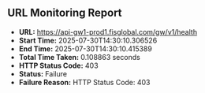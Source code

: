## URL Monitoring Report

- **URL:** https://api-gw1-prod1.fisglobal.com/gw/v1/health
- **Start Time:** 2025-07-30T14:30:10.306526
- **End Time:** 2025-07-30T14:30:10.415389
- **Total Time Taken:** 0.108863 seconds
- **HTTP Status Code:** 403
- **Status:** Failure
- **Failure Reason:** HTTP Status Code: 403
